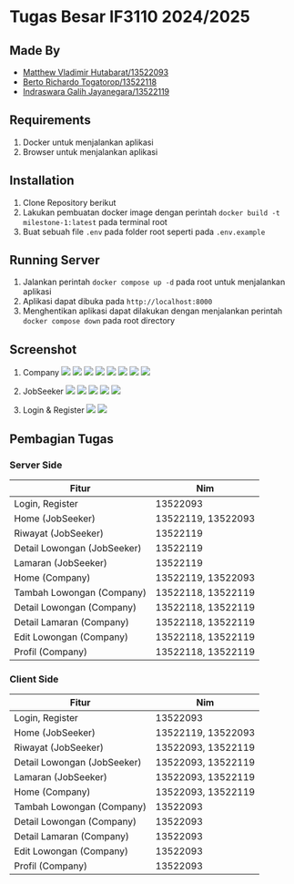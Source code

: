 # Tugas Besar IF3110 2024/2025

## Made By

- [Matthew Vladimir Hutabarat/13522093](https://github.com/NgokNgok04)
- [Berto Richardo Togatorop/13522118](https://github.com/BertoRichardo)
- [Indraswara Galih Jayanegara/13522119](https://github.com/Indraswara)

## Requirements

1. Docker untuk menjalankan aplikasi
2. Browser untuk menjalankan aplikasi

## Installation

1. Clone Repository berikut
2. Lakukan pembuatan docker image dengan perintah `docker build -t milestone-1:latest` pada terminal root
3. Buat sebuah file `.env` pada folder root seperti pada `.env.example`

## Running Server

1. Jalankan perintah `docker compose up -d` pada root untuk menjalankan aplikasi
2. Aplikasi dapat dibuka pada `http://localhost:8000`
3. Menghentikan aplikasi dapat dilakukan dengan menjalankan perintah `docker compose down` pada root directory

## Screenshot

1. Company
   <img src="./photo/company/HomeCompany.png">
   <img src="./photo/company/DetailLamaranCompany-1.png">
   <img src="./photo/company/DetailLamaranCompany-2.png">
   <img src="./photo/company/DetailLowonganCompany.png">
   <img src="./photo/company/EditLowongan-1.png">
   <img src="./photo/company/EditLowongan-2.png">
   <img src="./photo/company/EditStatusLamaran.png">
   <img src="./photo/company/TambahLowongan.png">

2. JobSeeker
   <img src="./photo/jobseeker/DetailLowongan.png">
   <img src="./photo/jobseeker/HomeJobSeeker.png">
   <img src="./photo/jobseeker/LamaranJobSeeker.png">
   <img src="./photo/jobseeker/ModalLowongan.png">
   <img src="./photo/jobseeker/Riwayat.png">

3. Login & Register
   <img src="./photo/Login.png">
   <img src="./photo/Register.png">

## Pembagian Tugas

### Server Side

| Fitur                       | Nim                |
| --------------------------- | ------------------ |
| Login, Register             | 13522093           |
| Home (JobSeeker)            | 13522119, 13522093 |
| Riwayat (JobSeeker)         | 13522119           |
| Detail Lowongan (JobSeeker) | 13522119           |
| Lamaran (JobSeeker)         | 13522119           |
| Home (Company)              | 13522119, 13522093 |
| Tambah Lowongan (Company)   | 13522118, 13522119 |
| Detail Lowongan (Company)   | 13522118, 13522119 |
| Detail Lamaran (Company)    | 13522118, 13522119 |
| Edit Lowongan (Company)     | 13522118, 13522119 |
| Profil (Company)            | 13522118, 13522119 |

### Client Side

| Fitur                       | Nim                |
| --------------------------- | ------------------ |
| Login, Register             | 13522093           |
| Home (JobSeeker)            | 13522119, 13522093 |
| Riwayat (JobSeeker)         | 13522093, 13522119 |
| Detail Lowongan (JobSeeker) | 13522093, 13522119 |
| Lamaran (JobSeeker)         | 13522093, 13522119 |
| Home (Company)              | 13522093, 13522119 |
| Tambah Lowongan (Company)   | 13522093           |
| Detail Lowongan (Company)   | 13522093           |
| Detail Lamaran (Company)    | 13522093           |
| Edit Lowongan (Company)     | 13522093           |
| Profil (Company)            | 13522093           |
